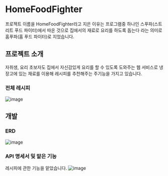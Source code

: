 
# HomeFoodFighter
프로젝트 이름을 HomeFoodFighter라고 지은 이유는 프로그램중 하나인 스푸파(스트리트 푸드 파이터)에서 따온 것으로
집에서의 재료로 요리를 하도록 돕는다 라는 의미로 홈푸파(홈 푸드 파이터)로 지었습니다.


## 프로젝트 소개
자취생, 요리 초보자도 집에서 자신감있게 요리를 할 수 있도록 도와주는 웹 서비스로 냉장고에 있는 재료를 이용해 레시피를 추천해주는 주기능을 가지고 있습니다.



### 전체 레시피
![image](https://github.com/user-attachments/assets/52b479e0-4b13-4ed4-b50c-eb8f2daea4c1)






## 개발 

### ERD

![image](https://github.com/user-attachments/assets/560fcd6c-f211-44a7-a225-7fbd1eb886ad)




### API 명세서 및 맡은 기능

레시피에 관한 기능을 맡았습니다.
![image](https://github.com/user-attachments/assets/12c69c6b-9af2-45da-9814-5123d4d237af)
